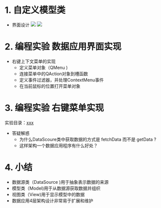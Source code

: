 # 1. 自定义模型类
- 界面设计
    ![](vx_images/.png)
    ![](vx_images/.png)

# 2. 编程实验 数据应用界面实现

- 右键上下文菜单的实现
    - 定义菜单对象（QMenu )
    - 连接菜单中的QAction对象到槽函数
    - 定义事件过滤器，并处理ContextMenu事件
    - 在当前鼠标的位置打开菜单对象

# 3. 编程实验 右键菜单实现
实验目录：[xxx](vx_attachments\xxx)

- 答疑解惑
    - 为什么DataScoure类中获取数据的方式是 fetchData 而不是 getData ?
    - 这样架构一个数据应用程序有什么好处？

# 4. 小结
- 数据源类（DataSource )用于抽象表示数据的来源
- 模型类（Model)用于从数据源获取数据并组织
- 视图类（View)用于显示模型中的数据
- 数据应用4层架构设计非常易于扩展和维护
